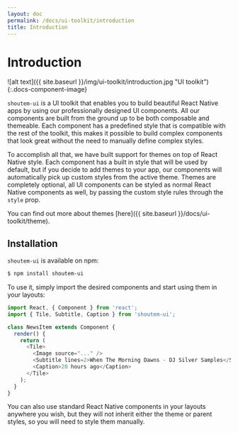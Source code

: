 ```yaml
---
layout: doc
permalink: /docs/ui-toolkit/introduction
title: Introduction
---
```


# Introduction

![alt text]({{ site.baseurl }}/img/ui-toolkit/introduction.jpg "UI toolkit"){:.docs-component-image}

`shoutem-ui` is a UI toolkit that enables you to build beautiful React Native apps by using our professionally designed UI components. All our components are built from the ground up to be both composable and themeable. Each component has a predefined style that is compatible with the rest of the toolkit, this makes it possible to build complex components that look great without the need to manually define complex styles.

To accomplish all that, we have built support for themes on top of React Native style. Each component has a built in style that will be used by default, but if you decide to add themes to your app, our components will automatically pick up custom styles from the active theme. Themes are completely optional, all UI components can be styled as normal React Native components as well, by passing the custom style rules through the `style` prop.

You can find out more about themes [here]({{ site.baseurl }}/docs/ui-toolkit/theme).

## Installation

`shoutem-ui` is available on npm:

```bash
$ npm install shoutem-ui
```

To use it, simply import the desired components and start using them in your layouts:

```JavaScript
import React, { Component } from 'react';
import { Tile, Subtitle, Caption } from 'shoutem-ui';

class NewsItem extends Component {
  render() {
    return (
      <Tile>
        <Image source="..." />
        <Subtitle lines=2>When The Morning Dawns - DJ Silver Samples</Subtitle>
        <Caption>20 hours ago</Caption>
      </Tile>
    );
  }
}
```

You can also use standard React Native components in your layouts anywhere you wish, but they will not inherit either the theme or parent styles, so you will need to style them manually.

